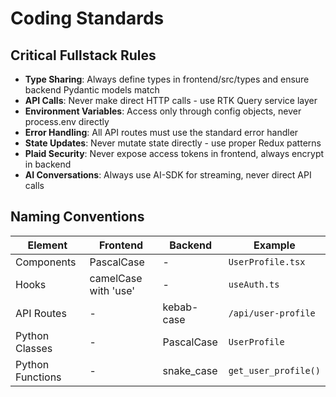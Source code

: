 # Coding Standards

## Critical Fullstack Rules

- **Type Sharing**: Always define types in frontend/src/types and ensure backend Pydantic models match
- **API Calls**: Never make direct HTTP calls - use RTK Query service layer
- **Environment Variables**: Access only through config objects, never process.env directly
- **Error Handling**: All API routes must use the standard error handler
- **State Updates**: Never mutate state directly - use proper Redux patterns
- **Plaid Security**: Never expose access tokens in frontend, always encrypt in backend
- **AI Conversations**: Always use AI-SDK for streaming, never direct API calls

## Naming Conventions

| Element | Frontend | Backend | Example |
|---------|----------|---------|---------|
| Components | PascalCase | - | `UserProfile.tsx` |
| Hooks | camelCase with 'use' | - | `useAuth.ts` |
| API Routes | - | kebab-case | `/api/user-profile` |
| Python Classes | - | PascalCase | `UserProfile` |
| Python Functions | - | snake_case | `get_user_profile()` |
